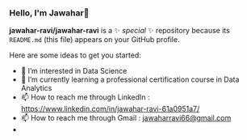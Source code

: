 ### Hello, I'm Jawahar👋


**jawahar-ravi/jawahar-ravi** is a ✨ _special_ ✨ repository because its `README.md` (this file) appears on your GitHub profile.

Here are some ideas to get you started:
- 👀 I’m interested in Data Science 
- 🌱 I’m currently learning a professional certification course in Data Analytics
- 📫 How to reach me through LinkedIn : https://www.linkedin.com/in/jawahar-ravi-61a0951a7/
- 📫 How to reach me through Gmail : jawaharravi66@gmail.com 
- 

